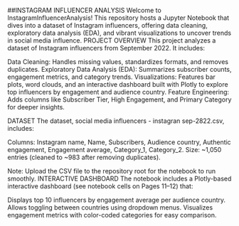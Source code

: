 ##INSTAGRAM INFLUENCER ANALYSIS
Welcome to InstagramInfluencerAnalysis! This repository hosts a Jupyter Notebook that dives into a dataset of Instagram influencers, offering data cleaning, exploratory data analysis (EDA), and vibrant visualizations to uncover trends in social media influence.
PROJECT OVERVIEW
This project analyzes a dataset of Instagram influencers from September 2022. It includes:

Data Cleaning: Handles missing values, standardizes formats, and removes duplicates.
Exploratory Data Analysis (EDA): Summarizes subscriber counts, engagement metrics, and category trends.
Visualizations: Features bar plots, word clouds, and an interactive dashboard built with Plotly to explore top influencers by engagement and audience country.
Feature Engineering: Adds columns like Subscriber Tier, High Engagement, and Primary Category for deeper insights.

DATASET
The dataset, social media influencers - instagran sep-2822.csv, includes:

Columns: Instagram name, Name, Subscribers, Audience country, Authentic engagement, Engagement average, Category_1, Category_2.
Size: ~1,050 entries (cleaned to ~983 after removing duplicates).

Note: Upload the CSV file to the repository root for the notebook to run smoothly.
INTERACTIVE DASHBOARD
The notebook includes a Plotly-based interactive dashboard (see notebook cells on Pages 11–12) that:

Displays top 10 influencers by engagement average per audience country.
Allows toggling between countries using dropdown menus.
Visualizes engagement metrics with color-coded categories for easy comparison.


